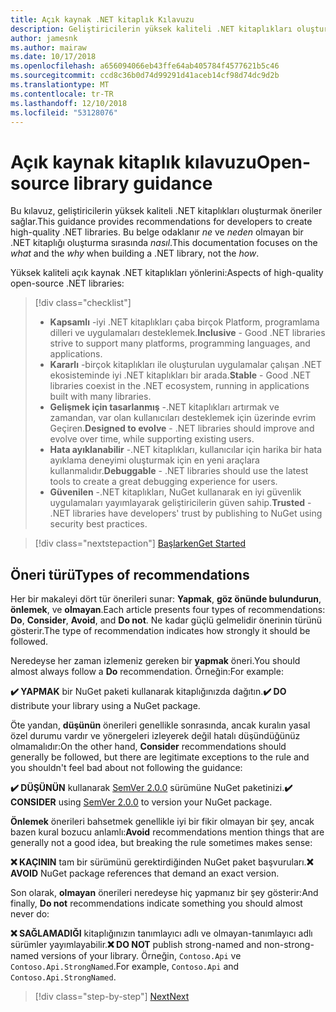 ```yaml
---
title: Açık kaynak .NET kitaplık Kılavuzu
description: Geliştiricilerin yüksek kaliteli .NET kitaplıkları oluşturmak en iyi yöntem önerileri.
author: jamesnk
ms.author: mairaw
ms.date: 10/17/2018
ms.openlocfilehash: a656094066eb43ffe64ab405784f4577621b5c46
ms.sourcegitcommit: ccd8c36b0d74d99291d41aceb14cf98d74dc9d2b
ms.translationtype: MT
ms.contentlocale: tr-TR
ms.lasthandoff: 12/10/2018
ms.locfileid: "53128076"
---
```

# <a name="open-source-library-guidance"></a><span data-ttu-id="b8735-103">Açık kaynak kitaplık kılavuzu</span><span class="sxs-lookup"><span data-stu-id="b8735-103">Open-source library guidance</span></span>

<span data-ttu-id="b8735-104">Bu kılavuz, geliştiricilerin yüksek kaliteli .NET kitaplıkları oluşturmak öneriler sağlar.</span><span class="sxs-lookup"><span data-stu-id="b8735-104">This guidance provides recommendations for developers to create high-quality .NET libraries.</span></span> <span data-ttu-id="b8735-105">Bu belge odaklanır *ne* ve *neden* olmayan bir .NET kitaplığı oluşturma sırasında *nasıl*.</span><span class="sxs-lookup"><span data-stu-id="b8735-105">This documentation focuses on the *what* and the *why* when building a .NET library, not the *how*.</span></span>

<span data-ttu-id="b8735-106">Yüksek kaliteli açık kaynak .NET kitaplıkları yönlerini:</span><span class="sxs-lookup"><span data-stu-id="b8735-106">Aspects of high-quality open-source .NET libraries:</span></span>

> [!div class="checklist"]
> * <span data-ttu-id="b8735-107">**Kapsamlı** -iyi .NET kitaplıkları çaba birçok Platform, programlama dilleri ve uygulamaları desteklemek.</span><span class="sxs-lookup"><span data-stu-id="b8735-107">**Inclusive** - Good .NET libraries strive to support many platforms, programming languages, and applications.</span></span>
> * <span data-ttu-id="b8735-108">**Kararlı** -birçok kitaplıkları ile oluşturulan uygulamalar çalışan .NET ekosisteminde iyi .NET kitaplıkları bir arada.</span><span class="sxs-lookup"><span data-stu-id="b8735-108">**Stable** - Good .NET libraries coexist in the .NET ecosystem, running in applications built with many libraries.</span></span>
> * <span data-ttu-id="b8735-109">**Gelişmek için tasarlanmış** -.NET kitaplıkları artırmak ve zamandan, var olan kullanıcıları desteklemek için üzerinde evrim Geçiren.</span><span class="sxs-lookup"><span data-stu-id="b8735-109">**Designed to evolve** - .NET libraries should improve and evolve over time, while supporting existing users.</span></span>
> * <span data-ttu-id="b8735-110">**Hata ayıklanabilir** -.NET kitaplıkları, kullanıcılar için harika bir hata ayıklama deneyimi oluşturmak için en yeni araçlara kullanmalıdır.</span><span class="sxs-lookup"><span data-stu-id="b8735-110">**Debuggable** - .NET libraries should use the latest tools to create a great debugging experience for users.</span></span>
> * <span data-ttu-id="b8735-111">**Güvenilen** -.NET kitaplıkları, NuGet kullanarak en iyi güvenlik uygulamaları yayımlayarak geliştiricilerin güven sahip.</span><span class="sxs-lookup"><span data-stu-id="b8735-111">**Trusted** - .NET libraries have developers' trust by publishing to NuGet using security best practices.</span></span>

> [!div class="nextstepaction"]
> [<span data-ttu-id="b8735-112">Başlarken</span><span class="sxs-lookup"><span data-stu-id="b8735-112">Get Started</span></span>](./get-started.md)

## <a name="types-of-recommendations"></a><span data-ttu-id="b8735-113">Öneri türü</span><span class="sxs-lookup"><span data-stu-id="b8735-113">Types of recommendations</span></span>

<span data-ttu-id="b8735-114">Her bir makaleyi dört tür önerileri sunar: **Yapmak**, **göz önünde bulundurun**, **önlemek**, ve **olmayan**.</span><span class="sxs-lookup"><span data-stu-id="b8735-114">Each article presents four types of recommendations: **Do**, **Consider**, **Avoid**, and **Do not**.</span></span> <span data-ttu-id="b8735-115">Ne kadar güçlü gelmelidir önerinin türünü gösterir.</span><span class="sxs-lookup"><span data-stu-id="b8735-115">The type of recommendation indicates how strongly it should be followed.</span></span>

<span data-ttu-id="b8735-116">Neredeyse her zaman izlemeniz gereken bir **yapmak** öneri.</span><span class="sxs-lookup"><span data-stu-id="b8735-116">You should almost always follow a **Do** recommendation.</span></span> <span data-ttu-id="b8735-117">Örneğin:</span><span class="sxs-lookup"><span data-stu-id="b8735-117">For example:</span></span>

<span data-ttu-id="b8735-118">**✔️ YAPMAK** bir NuGet paketi kullanarak kitaplığınızda dağıtın.</span><span class="sxs-lookup"><span data-stu-id="b8735-118">**✔️ DO** distribute your library using a NuGet package.</span></span>

<span data-ttu-id="b8735-119">Öte yandan, **düşünün** önerileri genellikle sonrasında, ancak kuralın yasal özel durumu vardır ve yönergeleri izleyerek değil hatalı düşündüğünüz olmamalıdır:</span><span class="sxs-lookup"><span data-stu-id="b8735-119">On the other hand, **Consider** recommendations should generally be followed, but there are legitimate exceptions to the rule and you shouldn't feel bad about not following the guidance:</span></span>

<span data-ttu-id="b8735-120">**✔️ DÜŞÜNÜN** kullanarak [SemVer 2.0.0](https://semver.org/) sürümüne NuGet paketinizi.</span><span class="sxs-lookup"><span data-stu-id="b8735-120">**✔️ CONSIDER** using [SemVer 2.0.0](https://semver.org/) to version your NuGet package.</span></span>

<span data-ttu-id="b8735-121">**Önlemek** önerileri bahsetmek genellikle iyi bir fikir olmayan bir şey, ancak bazen kural bozucu anlamlı:</span><span class="sxs-lookup"><span data-stu-id="b8735-121">**Avoid** recommendations mention things that are generally not a good idea, but breaking the rule sometimes makes sense:</span></span>

<span data-ttu-id="b8735-122">**❌ KAÇININ** tam bir sürümünü gerektirdiğinden NuGet paket başvuruları.</span><span class="sxs-lookup"><span data-stu-id="b8735-122">**❌ AVOID** NuGet package references that demand an exact version.</span></span>

<span data-ttu-id="b8735-123">Son olarak, **olmayan** önerileri neredeyse hiç yapmanız bir şey gösterir:</span><span class="sxs-lookup"><span data-stu-id="b8735-123">And finally, **Do not** recommendations indicate something you should almost never do:</span></span>

<span data-ttu-id="b8735-124">**❌ SAĞLAMADIĞI** kitaplığınızın tanımlayıcı adlı ve olmayan-tanımlayıcı adlı sürümler yayımlayabilir.</span><span class="sxs-lookup"><span data-stu-id="b8735-124">**❌ DO NOT** publish strong-named and non-strong-named versions of your library.</span></span> <span data-ttu-id="b8735-125">Örneğin, `Contoso.Api` ve `Contoso.Api.StrongNamed`.</span><span class="sxs-lookup"><span data-stu-id="b8735-125">For example, `Contoso.Api` and `Contoso.Api.StrongNamed`.</span></span>

>[!div class="step-by-step"]
>[<span data-ttu-id="b8735-126">Next</span><span class="sxs-lookup"><span data-stu-id="b8735-126">Next</span></span>](get-started.md)